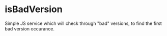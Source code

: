 # isBadVersion

Simple JS service which will check through "bad" versions, to find the first bad version occurance.

